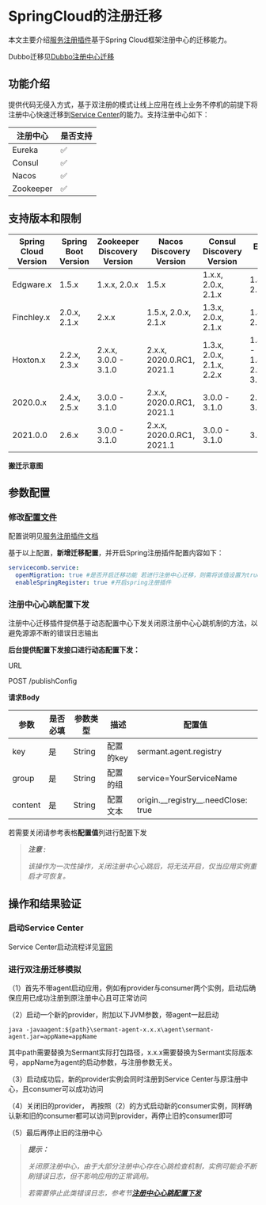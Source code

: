 # SpringCloud的注册迁移

本文主要介绍[服务注册插件](https://github.com/huaweicloud/Sermant/tree/develop/sermant-plugins/sermant-service-registry)基于Spring Cloud框架注册中心的迁移能力。

Dubbo迁移见[Dubbo注册中心迁移](dubbo-registry-migiration.md)

## 功能介绍

提供代码无侵入方式，基于双注册的模式让线上应用在线上业务不停机的前提下将注册中心快速迁移到[Service Center](https://github.com/apache/servicecomb-service-center)的能力。支持注册中心如下：

| 注册中心  | 是否支持 |
| --------- | -------- |
| Eureka    | ✅        |
| Consul    | ✅        |
| Nacos     | ✅        |
| Zookeeper | ✅        |

## 支持版本和限制

| Spring Cloud Version | Spring Boot Version | Zookeeper Discovery Version | Nacos Discovery Version     | Consul Discovery Version     | Eureka Client Version                                 |
| -------------------- | ------------------- | --------------------------- | --------------------------- | ---------------------------- | ----------------------------------------------------- |
| Edgware.x            | 1.5.x               | 1.x.x, 2.0.x                | 1.5.x                       | 1.x.x,   2.0.x, 2.1.x        | 1.4.x, 2.0.x, 2.1.x                                   |
| Finchley.x           | 2.0.x, 2.1.x        | 2.x.x                       | 1.5.x, 2.0.x, 2.1.x         | 1.3.x, 2.0.x, 2.1.x          | 1.4.x, 2.0.x, 2.1.x                                   |
| Hoxton.x             | 2.2.x, 2.3.x        | 2.x.x, 3.0.0 - 3.1.0        | 2.x.x, 2020.0.RC1,   2021.1 | 1.3.x, 2.0.x, 2.1.x,   2.2.x | 1.4.4.RELEASE -   1.4.7.RELEASE, 2.x.x, 3.0.0 - 3.1.0 |
| 2020.0.x             | 2.4.x, 2.5.x        | 3.0.0 - 3.1.0               | 2.x.x, 2020.0.RC1,   2021.1 | 3.0.0   - 3.1.0              | 2.1.x, 2.2.x, 3.0.0 -   3.1.0                         |
| 2021.0.0             | 2.6.x               | 3.0.0 - 3.1.0               | 2.x.x, 2020.0.RC1, 2021.1   | 3.0.0   - 3.1.0              | 3.0.0 - 3.1.0                                         |

**搬迁示意图**

<MyImage src="/docs-img/sermant-register-migration.png"/>

## 参数配置

### 修改[配置文件](https://github.com/huaweicloud/Sermant/tree/develop/sermant-plugins/sermant-service-registry/config/config.yaml)

配置说明见[服务注册插件文档](./README.md#按需修改插件配置文件)

基于以上配置，**新增迁移配置**，并开启Spring注册插件配置内容如下：

```yaml
servicecomb.service:
  openMigration: true #是否开启迁移功能 若进行注册中心迁移，则需将该值设置为true
  enableSpringRegister: true #开启spring注册插件
```

### 注册中心心跳配置下发

注册中心迁移插件提供基于动态配置中心下发关闭原注册中心心跳机制的方法，以避免源源不断的错误日志输出

**后台提供配置下发接口进行动态配置下发：**

URL

POST /publishConfig

**请求Body**

| 参数    | 是否必填 | 参数类型 | 描述      | 配置值                                  |
| ------- | -------- | -------- | --------- | --------------------------------------- |
| key     | 是       | String   | 配置的key | sermant.agent.registry                  |
| group   | 是       | String   | 配置的组  | service=YourServiceName                 |
| content | 是       | String   | 配置文本  | origin.\_\_registry\_\_.needClose: true |

若需要关闭请参考表格**配置值**列进行配置下发

> ***注意 :***
>
> *该操作为一次性操作，关闭注册中心心跳后，将无法开启，仅当应用实例重启才可恢复。*


## 操作和结果验证

### 启动Service Center

Service Center启动流程详见[官网](https://github.com/apache/servicecomb-service-center)

### 进行双注册迁移模拟

（1）首先不带agent启动应用，例如有provider与consumer两个实例，启动后确保应用已成功注册到原注册中心且可正常访问

（2）启动一个新的provider，附加以下JVM参数，带agent一起启动

```shell
java -javaagent:${path}\sermant-agent-x.x.x\agent\sermant-agent.jar=appName=appName
```

其中path需要替换为Sermant实际打包路径，x.x.x需要替换为Sermant实际版本号，appName为agent的启动参数，与注册参数无关。

（3）启动成功后，新的provider实例会同时注册到Service Center与原注册中心，且consumer可以成功访问

（4）关闭旧的provider， 再按照（2）的方式启动新的consumer实例，同样确认新和旧的consumer都可以访问到provider，再停止旧的consumer即可

（5）最后再停止旧的注册中心

> ***提示：***
>
> *关闭原注册中心，由于大部分注册中心存在心跳检查机制，实例可能会不断刷错误日志，但不影响应用的正常调用。*
>
> *若需要停止此类错误日志，参考节[**注册中心心跳配置下发**](#注册中心心跳配置下发)*
